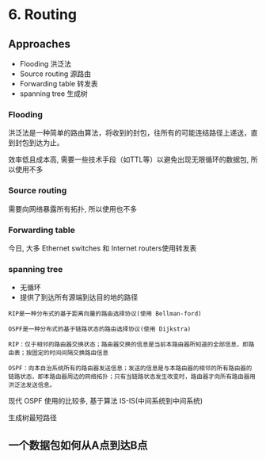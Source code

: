 # 6. Routing

## Approaches
- Flooding 洪泛法
- Source routing 源路由
- Forwarding table 转发表
- spanning tree 生成树

### Flooding
洪泛法是一种简单的路由算法，将收到的封包，往所有的可能连结路径上递送，直到封包到达为止。

效率低且成本高, 需要一些技术手段（如TTL等）以避免出现无限循环的数据包, 所以使用不多

### Source routing
需要向网络暴露所有拓扑, 所以使用也不多

### Forwarding table
今日, 大多 Ethernet switches 和 Internet routers使用转发表

### spanning tree
- 无循环
- 提供了到达所有源端到达目的地的路径

~~~
RIP是一种分布式的基于距离向量的路由选择协议(使用 Bellman-ford)

OSPF是一种分布式的基于链路状态的路由选择协议(使用 Dijkstra)

RIP：仅于相邻的路由器交换状态；路由器交换的信息是当前本路由器所知道的全部信息，即路由表；按固定的时间间隔交换路由信息

OSPF：向本自治系统所有的路由器发送信息；发送的信息是与本路由器的相邻的所有路由器的链路状态，即本路由器周边的网络拓扑；只有当链路状态发生改变时，路由器才向所有路由器用洪泛法发送信息。
~~~

现代 OSPF 使用的比较多, 基于算法 IS-IS(中间系统到中间系统)

生成树最短路径

## 一个数据包如何从A点到达B点